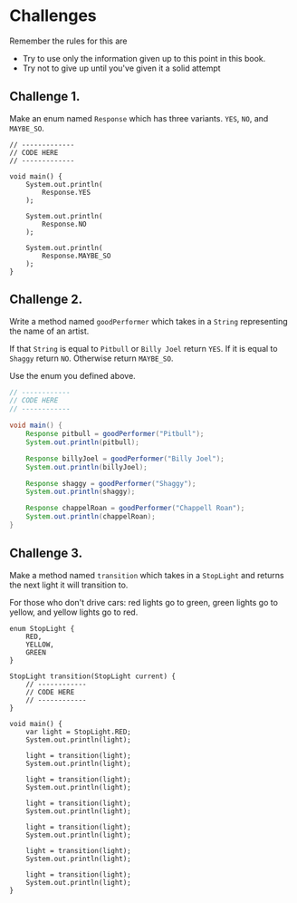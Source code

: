 # Challenges

Remember the rules for this are

- Try to use only the information given up to this point in this book.
- Try not to give up until you've given it a solid attempt

## Challenge 1.

Make an enum named `Response` which 
has three variants. `YES`, `NO`, and `MAYBE_SO`.

```java,editable
// -------------
// CODE HERE
// -------------

void main() {
    System.out.println(
        Response.YES
    );

    System.out.println(
        Response.NO
    );

    System.out.println(
        Response.MAYBE_SO
    );
}
```

## Challenge 2.

Write a method named `goodPerformer` which takes 
in a `String` representing the name of an artist.

If that `String` is equal to `Pitbull` or `Billy Joel`
return `YES`. If it is equal to `Shaggy` return `NO`.
Otherwise return `MAYBE_SO`.

Use the enum you defined above.

```java
// ------------
// CODE HERE
// ------------

void main() {
    Response pitbull = goodPerformer("Pitbull");
    System.out.println(pitbull);

    Response billyJoel = goodPerformer("Billy Joel");
    System.out.println(billyJoel);

    Response shaggy = goodPerformer("Shaggy");
    System.out.println(shaggy);

    Response chappelRoan = goodPerformer("Chappell Roan");
    System.out.println(chappelRoan);
}
```

## Challenge 3.

Make a method named `transition` which takes in a `StopLight`
and returns the next light it will transition to.

For those who don't drive cars: red lights go to green,
green lights go to yellow, and yellow lights go to red.

```java,editable
enum StopLight {
    RED,
    YELLOW,
    GREEN
}

StopLight transition(StopLight current) {
    // ------------
    // CODE HERE
    // ------------
}

void main() {
    var light = StopLight.RED;
    System.out.println(light);

    light = transition(light);
    System.out.println(light);

    light = transition(light);
    System.out.println(light);

    light = transition(light);
    System.out.println(light);

    light = transition(light);
    System.out.println(light);

    light = transition(light);
    System.out.println(light);

    light = transition(light);
    System.out.println(light);
}
```